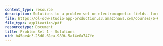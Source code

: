 ```yaml
---
content_type: resource
description: Solutions to a problem set on electromagnetic fields, forces, and motion.
file: https://ol-ocw-studio-app-production.s3.amazonaws.com/courses/6-641-electromagnetic-fields-forces-and-motion-spring-2009/b45ae4c325d062ea98965af4e0a747fe_MIT6_641s09_sol_pset01.pdf
file_type: application/pdf
resourcetype: Document
title: Problem Set 1 - Solutions
uid: b45ae4c3-25d0-62ea-9896-5af4e0a747fe
---
```

